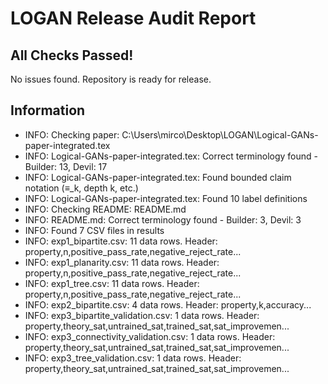 # LOGAN Release Audit Report
## All Checks Passed!
No issues found. Repository is ready for release.
## Information
- INFO: Checking paper: C:\Users\mirco\Desktop\LOGAN\Logical-GANs-paper-integrated.tex
- INFO: Logical-GANs-paper-integrated.tex: Correct terminology found - Builder: 13, Devil: 17
- INFO: Logical-GANs-paper-integrated.tex: Found bounded claim notation (≡_k, depth k, etc.)
- INFO: Logical-GANs-paper-integrated.tex: Found 10 label definitions
- INFO: Checking README: README.md
- INFO: README.md: Correct terminology found - Builder: 3, Devil: 3
- INFO: Found 7 CSV files in results
- INFO: exp1_bipartite.csv: 11 data rows. Header: property,n,positive_pass_rate,negative_reject_rate...
- INFO: exp1_planarity.csv: 11 data rows. Header: property,n,positive_pass_rate,negative_reject_rate...
- INFO: exp1_tree.csv: 11 data rows. Header: property,n,positive_pass_rate,negative_reject_rate...
- INFO: exp2_bipartite.csv: 4 data rows. Header: property,k,accuracy...
- INFO: exp3_bipartite_validation.csv: 1 data rows. Header: property,theory_sat,untrained_sat,trained_sat,sat_improvemen...
- INFO: exp3_connectivity_validation.csv: 1 data rows. Header: property,theory_sat,untrained_sat,trained_sat,sat_improvemen...
- INFO: exp3_tree_validation.csv: 1 data rows. Header: property,theory_sat,untrained_sat,trained_sat,sat_improvemen...

